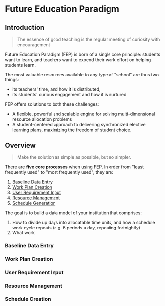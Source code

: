 # Future Education Paradigm

## Introduction

> The essence of good teaching is the regular meeting of curiosity with encouragement

Future Education Paradigm (FEP) is born of a single core principle: students want to learn, and teachers want to expend their work effort on helping students learn.

The most valuable resources available to any type of "school" are thus two things: 

- its teachers' time, and how it is distributed, 
- its students' curious engagement and how it is nurtured

FEP offers solutions to both these challenges:

- A flexible, powerful and scalable engine for solving multi-dimensional resource allocation problems
- A student-centered approach to delivering synchronized elective learning plans, maximizing the freedom of student choice.

## Overview

> Make the solution as simple as possible, but no simpler.

There are **five core processes** when using FEP. In order from "least frequently used" to "most frequently used", they are:

1. [Baseline Data Entry](#baseline-data-entry)
2. [Work Plan Creation](#work-plan-creation)
3. [User Requirement Input](#user-requirement-input)
4. [Resource Management](#resource-management)
5. [Schedule Generation](#schedule-generation)

The goal is to build a data model of your institution that comprises:

1. How to divide up days into allocatable time units, and how a schedule work cycle repeats (e.g. 6 periods a day, repeating fortnightly).
2. What work 

### Baseline Data Entry

### Work Plan Creation

### User Requirement Input

### Resource Management

### Schedule Creation